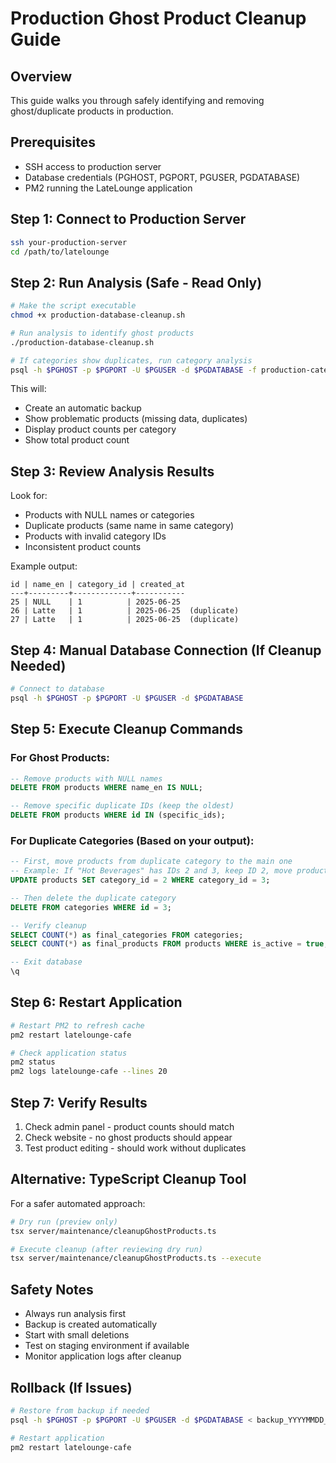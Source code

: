 # Production Ghost Product Cleanup Guide

## Overview
This guide walks you through safely identifying and removing ghost/duplicate products in production.

## Prerequisites
- SSH access to production server
- Database credentials (PGHOST, PGPORT, PGUSER, PGDATABASE)
- PM2 running the LateLounge application

## Step 1: Connect to Production Server
```bash
ssh your-production-server
cd /path/to/latelounge
```

## Step 2: Run Analysis (Safe - Read Only)
```bash
# Make the script executable
chmod +x production-database-cleanup.sh

# Run analysis to identify ghost products
./production-database-cleanup.sh

# If categories show duplicates, run category analysis
psql -h $PGHOST -p $PGPORT -U $PGUSER -d $PGDATABASE -f production-category-cleanup.sql
```

This will:
- Create an automatic backup
- Show problematic products (missing data, duplicates)
- Display product counts per category
- Show total product count

## Step 3: Review Analysis Results
Look for:
- Products with NULL names or categories
- Duplicate products (same name in same category)
- Products with invalid category IDs
- Inconsistent product counts

Example output:
```
id | name_en | category_id | created_at
---+---------+-------------+-----------
25 | NULL    | 1          | 2025-06-25
26 | Latte   | 1          | 2025-06-25  (duplicate)
27 | Latte   | 1          | 2025-06-25  (duplicate)
```

## Step 4: Manual Database Connection (If Cleanup Needed)
```bash
# Connect to database
psql -h $PGHOST -p $PGPORT -U $PGUSER -d $PGDATABASE
```

## Step 5: Execute Cleanup Commands

### For Ghost Products:
```sql
-- Remove products with NULL names
DELETE FROM products WHERE name_en IS NULL;

-- Remove specific duplicate IDs (keep the oldest)
DELETE FROM products WHERE id IN (specific_ids);
```

### For Duplicate Categories (Based on your output):
```sql
-- First, move products from duplicate category to the main one
-- Example: If "Hot Beverages" has IDs 2 and 3, keep ID 2, move products from ID 3
UPDATE products SET category_id = 2 WHERE category_id = 3;

-- Then delete the duplicate category
DELETE FROM categories WHERE id = 3;

-- Verify cleanup
SELECT COUNT(*) as final_categories FROM categories;
SELECT COUNT(*) as final_products FROM products WHERE is_active = true;

-- Exit database
\q
```

## Step 6: Restart Application
```bash
# Restart PM2 to refresh cache
pm2 restart latelounge-cafe

# Check application status
pm2 status
pm2 logs latelounge-cafe --lines 20
```

## Step 7: Verify Results
1. Check admin panel - product counts should match
2. Check website - no ghost products should appear
3. Test product editing - should work without duplicates

## Alternative: TypeScript Cleanup Tool
For a safer automated approach:

```bash
# Dry run (preview only)
tsx server/maintenance/cleanupGhostProducts.ts

# Execute cleanup (after reviewing dry run)
tsx server/maintenance/cleanupGhostProducts.ts --execute
```

## Safety Notes
- Always run analysis first
- Backup is created automatically
- Start with small deletions
- Test on staging environment if available
- Monitor application logs after cleanup

## Rollback (If Issues)
```bash
# Restore from backup if needed
psql -h $PGHOST -p $PGPORT -U $PGUSER -d $PGDATABASE < backup_YYYYMMDD_HHMMSS.sql

# Restart application
pm2 restart latelounge-cafe
```
